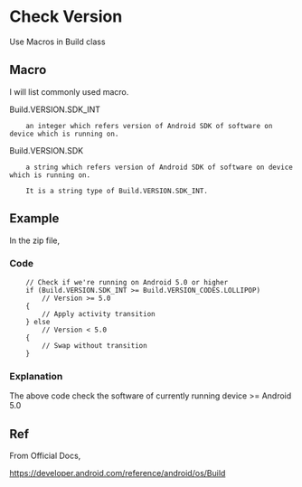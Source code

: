 # Check Version
Use Macros in Build class

## Macro
I will list commonly used macro.

Build.VERSION.SDK_INT

        an integer which refers version of Android SDK of software on device which is running on.

Build.VERSION.SDK

        a string which refers version of Android SDK of software on device which is running on.

        It is a string type of Build.VERSION.SDK_INT.

## Example
In the zip file,

### Code
        // Check if we're running on Android 5.0 or higher
        if (Build.VERSION.SDK_INT >= Build.VERSION_CODES.LOLLIPOP)
            // Version >= 5.0
        {
            // Apply activity transition
        } else
            // Version < 5.0
        {
            // Swap without transition
        }
### Explanation 
The above code check the software of currently running device >= Android 5.0


## Ref
From Official Docs,

https://developer.android.com/reference/android/os/Build
        

